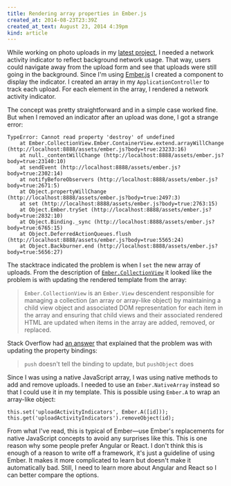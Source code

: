 ```yaml
---
title: Rendering array properties in Ember.js
created_at: 2014-08-23T23:39Z
created_at_text: August 23, 2014 4:39pm
kind: article
---
```

While working on photo uploads in my [latest project][], I needed a network activity indicator to reflect background network usage.
That way, users could navigate away from the upload form and see that uploads were still going in the background.
Since I'm using [Ember.js][] I created a component to display the indicator.
I created an array in my `ApplicationController` to track each upload.
For each element in the array, I rendered a network activity indicator.

The concept was pretty straightforward and in a simple case worked fine.
But when I removed an indicator after an upload was done, I got a strange error:

    TypeError: Cannot read property 'destroy' of undefined
        at Ember.CollectionView.Ember.ContainerView.extend.arrayWillChange (http://localhost:8888/assets/ember.js?body=true:23233:16)
        at null._contentWillChange (http://localhost:8888/assets/ember.js?body=true:23140:10)
        at sendEvent (http://localhost:8888/assets/ember.js?body=true:2302:14)
        at notifyBeforeObservers (http://localhost:8888/assets/ember.js?body=true:2671:5)
        at Object.propertyWillChange (http://localhost:8888/assets/ember.js?body=true:2497:3)
        at set (http://localhost:8888/assets/ember.js?body=true:2763:15)
        at Object.Ember.trySet (http://localhost:8888/assets/ember.js?body=true:2832:10)
        at Object.Binding._sync (http://localhost:8888/assets/ember.js?body=true:6765:15)
        at Object.DeferredActionQueues.flush (http://localhost:8888/assets/ember.js?body=true:5565:24)
        at Object.Backburner.end (http://localhost:8888/assets/ember.js?body=true:5656:27)

The stacktrace indicated the problem is when I `set` the new array of uploads.
From the description of [`Ember.CollectionView`][CollectionView] it looked like the problem is with updating the rendered template from the array:

> `Ember.CollectionView` is an `Ember.View` descendent responsible for managing a collection (an array or array-like object) by maintaining a child view object and associated DOM representation for each item in the array and ensuring that child views and their associated rendered HTML are updated when items in the array are added, removed, or replaced.

Stack Overflow had [an answer][] that explained that the problem was with updating the property bindings:

> `push` doesn't tell the binding to update, but `pushObject` does

Since I was using a native JavaScript array, I was using native methods to add and remove uploads.
I needed to use an `Ember.NativeArray` instead so that I could use it in my template.
This is possible using `Ember.A` to wrap an array-like object:

    this.set('uploadActivityIndicators', Ember.A([id]));
    this.get('uploadActivityIndicators').removeObject(id);

From what I've read, this is typical of Ember—use Ember's replacements for native JavaScript concepts to avoid any surprises like this.
This is one reason why some people prefer Angular or React.
I don't think this is enough of a reason to write off a framework, it's just a guideline of using Ember.
It makes it more complicated to learn but doesn't make it automatically bad.
Still, I need to learn more about Angular and React so I can better compare the options.

[an answer]: http://stackoverflow.com/a/16661864
[CollectionView]: http://emberjs.com/api/classes/Ember.CollectionView.html
[Ember.js]: http://emberjs.com/
[latest project]: https://github.com/adamstegman/photo_albums

